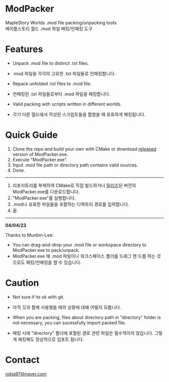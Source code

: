 # ModPacker
MapleStory Worlds .mod file packing/unpacking tools  
메이플스토리 월드 .mod 파일 패킹/언패킹 도구

# Features
- Unpack .mod file to distinct .txt files.  
- .mod 파일을 각각의 고유한 .txt 파일들로 언패킹합니다.

- Repack unfolded .txt files to .mod file.  
- 언패킹된 .txt 파일들로부터 .mod 파일을 패킹합니다.

- Valid packing with scripts written in different worlds.  
- 각기 다른 월드에서 작성된 스크립트들을 합쳤을 때 유효하게 패킹됩니다.

# Quick Guide
1. Clone the repo and build your own with CMake or download [released](https://github.com/SeokguKim/ModPacker/releases) version of ModPacker.exe.
2. Execute "ModPacker.exe".
3. Input .mod file path or directory path contains vaild sources.
4. Done.
---
1. 리포지토리를 복제하여 CMake로 직접 빌드하거나 [릴리즈](https://github.com/SeokguKim/ModPacker/releases)된 버전의 ModPacker.exe를 다운로드합니다. 
2. "ModPacker.exe"를 실행합니다.
3. .mod나 유효한 파일들을 포함하는 디렉토리 경로를 입력합니다.
4. 끝.
---
**04/04/23**

Thanks to Munbin-Lee:
- You can drag-and-drop your .mod file or workspace directory to ModPacker.exe to pack/unpack.  
- ModPacker.exe 에 .mod 파일이나 워크스페이스 폴더를 드래그 앤 드롭 하는 것으로도 패킹/언패킹을 할 수 있습니다.

# Caution
- Not sure if its ok with git.  
- 아직 깃과 함께 사용했을 때의 상황에 대해 어떨지 모릅니다.

- When you are packing, files about directory path in "directory" folder is not necessary, you can sucessfully import packed file.  
- 패킹 시에 "directory" 폴더에 포함된 경로 관련 파일은 필수적이지 않습니다. 그렇게 패킹해도 정상적으로 임포트 됩니다.

# Contact
rokja97@naver.com

